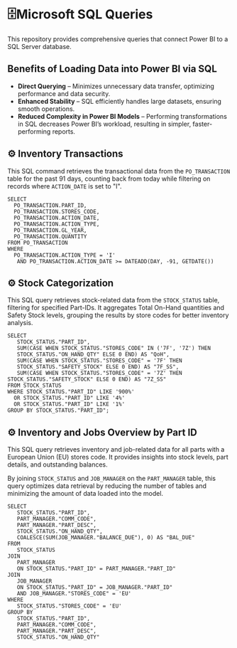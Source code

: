 # 🗄️Microsoft SQL Queries

This repository provides comprehensive queries that connect Power BI to a SQL Server database.

## Benefits of Loading Data into Power BI via SQL  
- **Direct Querying** – Minimizes unnecessary data transfer, optimizing performance and data security.  
- **Enhanced Stability** – SQL efficiently handles large datasets, ensuring smooth operations.  
- **Reduced Complexity in Power BI Models** – Performing transformations in SQL decreases Power BI’s workload, resulting in simpler, faster-performing reports.  

## ⚙️ Inventory Transactions
This SQL command retrieves the transactional data from the `PO_TRANSACTION` table for the past 91 days, counting back from today while filtering on records where `ACTION_DATE` is set to "I".
 ``` 
SELECT
   PO_TRANSACTION.PART_ID,
   PO_TRANSACTION.STORES_CODE,
   PO_TRANSACTION.ACTION_DATE,
   PO_TRANSACTION.ACTION_TYPE,
   PO_TRANSACTION.GL_YEAR,
   PO_TRANSACTION.QUANTITY
FROM PO_TRANSACTION
WHERE 
   PO_TRANSACTION.ACTION_TYPE = 'I'
    AND PO_TRANSACTION.ACTION_DATE >= DATEADD(DAY, -91, GETDATE())
 ``` 
## ⚙️ Stock Categorization
This SQL query retrieves stock-related data from the `STOCK_STATUS` table, filtering for specified Part-IDs. It aggregates Total On-Hand quantities and Safety Stock levels, grouping the results by store codes for better inventory analysis.
 ``` 
SELECT 
    STOCK_STATUS."PART_ID",
    SUM(CASE WHEN STOCK_STATUS."STORES_CODE" IN ('7F', '7Z') THEN       
    STOCK_STATUS."ON_HAND_QTY" ELSE 0 END) AS "QoH",
    SUM(CASE WHEN STOCK_STATUS."STORES_CODE" = '7F' THEN 
    STOCK_STATUS."SAFETY_STOCK" ELSE 0 END) AS "7F_SS",
    SUM(CASE WHEN STOCK_STATUS."STORES_CODE" = '7Z' THEN STOCK_STATUS."SAFETY_STOCK" ELSE 0 END) AS "7Z_SS"
FROM STOCK_STATUS
WHERE STOCK_STATUS."PART_ID" LIKE '900%' 
   OR STOCK_STATUS."PART_ID" LIKE '4%' 
   OR STOCK_STATUS."PART_ID" LIKE '1%'
GROUP BY STOCK_STATUS."PART_ID";

 ``` 
## ⚙️ Inventory and Jobs Overview by Part ID
This SQL query retrieves inventory and job-related data for all parts  with a European Union (EU) stores code. It provides insights into stock levels, part details, and outstanding balances.

By joining `STOCK_STATUS` and `JOB_MANAGER` on the `PART_MANAGER` table, this query optimizes data retrieval by reducing the number of tables and minimizing the amount of data loaded into the model.
 ``` 
SELECT 
    STOCK_STATUS."PART_ID", 
    PART_MANAGER."COMM_CODE", 
    PART_MANAGER."PART_DESC",
    STOCK_STATUS."ON_HAND_QTY",
    COALESCE(SUM(JOB_MANAGER."BALANCE_DUE"), 0) AS "BAL_DUE"
FROM 
    STOCK_STATUS
JOIN 
    PART_MANAGER
    ON STOCK_STATUS."PART_ID" = PART_MANAGER."PART_ID"
JOIN 
    JOB_MANAGER
    ON STOCK_STATUS."PART_ID" = JOB_MANAGER."PART_ID" 
    AND JOB_MANAGER."STORES_CODE" = 'EU'  
WHERE 
    STOCK_STATUS."STORES_CODE" = 'EU'
GROUP BY 
    STOCK_STATUS."PART_ID", 
    PART_MANAGER."COMM_CODE", 
    PART_MANAGER."PART_DESC",
    STOCK_STATUS."ON_HAND_QTY"

 ``` 

